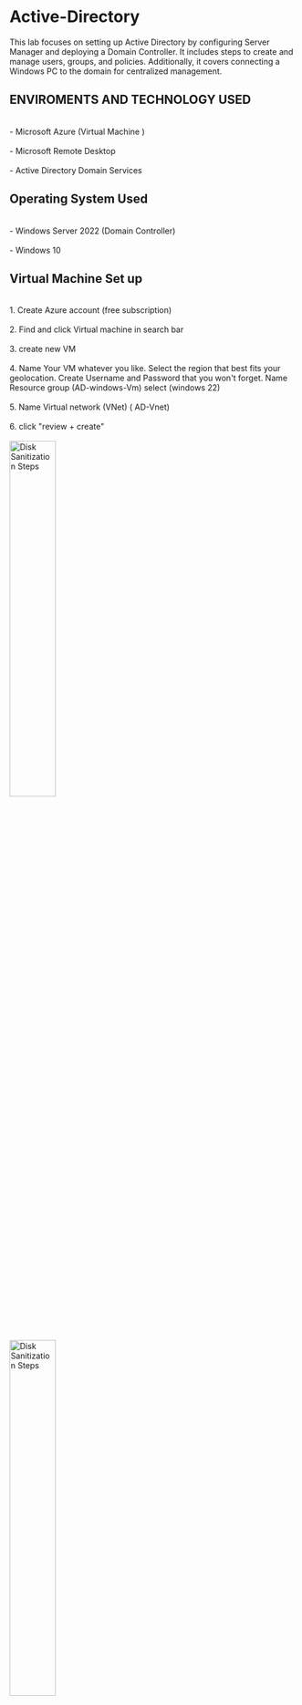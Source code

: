 # Active-Directory
This lab focuses on setting up Active Directory by configuring Server Manager and deploying a Domain Controller. It includes steps to create and manage users, groups, and policies. Additionally, it covers connecting a Windows PC to the domain for centralized management.

<h2>ENVIROMENTS AND TECHNOLOGY USED</h2>
<br>- Microsoft Azure (Virtual Machine )</br><br>- Microsoft Remote Desktop </br><br>- Active Directory Domain Services </br>
<h2>Operating System Used</h2>
<br>- Windows Server 2022 (Domain Controller)</br><br>- Windows 10 </br>

<h2>Virtual Machine Set up</h2>
<br>1. Create Azure account (free subscription) </br>
<br>2. Find and click Virtual machine in search bar </br>
<br>3. create new VM </br> 
<br>4. Name Your VM whatever you like. Select the region that best fits your geolocation. Create Username and Password that you won't forget. Name Resource group (AD-windows-Vm)  select (windows 22) </br>
<br>5. Name Virtual network (VNet) ( AD-Vnet) </br>
<br>6. click "review + create" </br> 
<br><img src="https://imgur.com/vpOPVca.png" height="40%" width="40%" alt="Disk Sanitization Steps"/>
</br>
<br><img src="https://imgur.com/VE0HgIU.png height="40%" width="40%" alt="Disk Sanitization Steps"/>
</br>
<h2>Microsoft Remote Desktop</h2>
<br>Depending on what operating system you are using, Downloading Micrososft Remote Desktop app is for Mac users to be able to remote into windows Virtual machine</br>
<br>1. Go to the app store and search for " Microsoft Remote Desktop</br>
<br>2. Add the Windows VM public IP address </br>
<br><img src="https://imgur.com/xqrdWZ2.png"  height="40%" width="40%" alt="Disk Sanitization Steps"/>
</br>

<h2>Configuring Server Manager</h2>
<br>Server Manager is going to open by default, as you log in</br>
<br>1. Click on "tool", then select "Add roles and Features</br>
<br>2. Installation type select "Role-based or feature-based installation. then next</br>
<br>3. Server Roles , select " AD Services, Remote Access, DNS server" , then next</br>
<br>4. Features ,ensure "group Policy management" is selected. then next</br>
<br>5. Keep clicking Next till you are able to just press install</br>
<br>6. Once everything is installed we should click on "Promote this server to a domain controller"</br>
<br>7. then click "Add a new forest", my domain name is "Youngsb24.local" . its imparitive to add ".com" or ".local" at the end</b>
<br>. After you install after passing the prerequisites. You will forced to reboot the server so it can install Active directory tool. Then re log in.</br>
<br><img src="https://imgur.com/BDKWKz9.png"  height="70%" width="70%" alt="Disk Sanitization Steps"/>
</br>
<br><img src="https://imgur.com/SAdAVOG.png"  height="70%" width="70%" alt="Disk Sanitization Steps"/>
</br>
<br><img src="https://imgur.com/1UKoBYX.png"  height="70%" width="70%" alt="Disk Sanitization Steps"/>
</br>
<br><img src="https://imgur.com/dgg45bw.png"  height="70%" width="70%" alt="Disk Sanitization Steps"/>
</br>
<br><img src="https://imgur.com/hixRtzA.png"  height="70%" width="70%" alt="Disk Sanitization Steps"/>
</br>
<br>Verify if the Active Directory tool has been installed properly. Click the dropped down for "Windows Administrative Tools" to confirm</br>
<br><img src="https://imgur.com/JOPPLkF.png"  height="20%" width="30%" alt="Disk Sanitization Steps"/>
</br>
<br>Select "Active Directory Users and Computers" </br>
<br><img src="https://imgur.com/D80IktI.png"  height="60%" width="60%" alt="Disk Sanitization Steps"/>
</br>


<h2>Connecting PC to a Domain</h2>
Connecting a PC to an Active Directory (AD) domain allows centralized management, security, and authentication. It enables administrators to enforce policies, manage user access, and streamline IT operations. This setup enhances security and simplifies user and device management within an organization.
